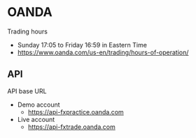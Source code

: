 # OANDA

Trading hours
- Sunday 17:05 to Friday 16:59 in Eastern Time
- https://www.oanda.com/us-en/trading/hours-of-operation/

## API

API base URL
- Demo account
  - https://api-fxpractice.oanda.com
- Live account
  - https://api-fxtrade.oanda.com
